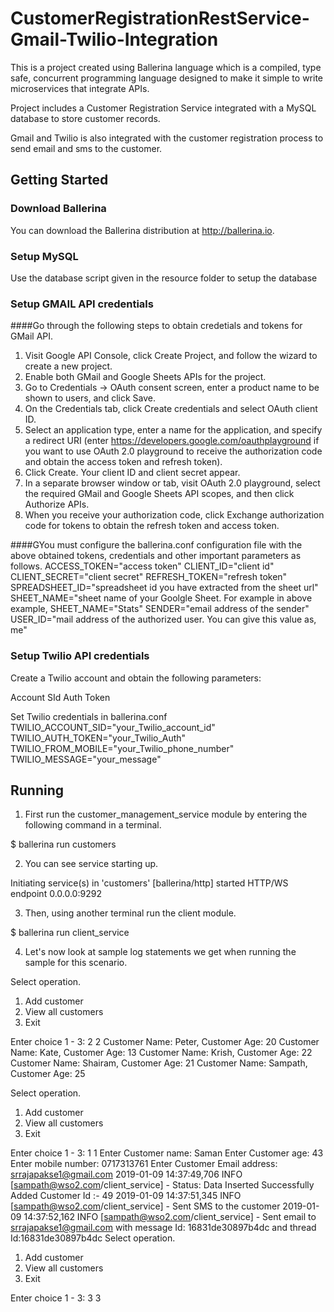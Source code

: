 # CustomerRegistrationRestService-Gmail-Twilio-Integration

This is a project created using Ballerina language which is a compiled, type safe, concurrent programming language designed to
make it simple to write microservices that integrate APIs.

Project includes a Customer Registration Service integrated with a MySQL database to store customer records.

Gmail and Twilio is also integrated with the customer registration process to send email and sms to the customer.

## Getting Started

### Download Ballerina

You can download the Ballerina distribution at http://ballerina.io.

### Setup MySQL

Use the database script given in the resource folder to setup the database

### Setup GMAIL API credentials

####Go through the following steps to obtain credetials and tokens for GMail API.
1. Visit Google API Console, click Create Project, and follow the wizard to create a new project.
2. Enable both GMail and Google Sheets APIs for the project.
3. Go to Credentials -> OAuth consent screen, enter a product name to be shown to users, and click Save.
4. On the Credentials tab, click Create credentials and select OAuth client ID.
5. Select an application type, enter a name for the application, and specify a redirect URI (enter https://developers.google.com/oauthplayground if you want to use OAuth 2.0 playground to receive the authorization code and obtain the access token and refresh token).
6. Click Create. Your client ID and client secret appear.
7. In a separate browser window or tab, visit OAuth 2.0 playground, select the required GMail and Google Sheets API scopes, and then click Authorize APIs.
8. When you receive your authorization code, click Exchange authorization code for tokens to obtain the refresh token and access token.

####GYou must configure the ballerina.conf configuration file with the above obtained tokens, credentials and other important parameters as follows.  ACCESS_TOKEN="access token"
  CLIENT_ID="client id"
  CLIENT_SECRET="client secret"
  REFRESH_TOKEN="refresh token"
  SPREADSHEET_ID="spreadsheet id you have extracted from the sheet url"
  SHEET_NAME="sheet name of your Goolgle Sheet. For example in above example, SHEET_NAME="Stats"
  SENDER="email address of the sender"
  USER_ID="mail address of the authorized user. You can give this value as, me"

### Setup Twilio API credentials
Create a Twilio account and obtain the following parameters:

Account SId
Auth Token

Set Twilio credentials in ballerina.conf
TWILIO_ACCOUNT_SID="your_Twilio_account_id"
TWILIO_AUTH_TOKEN="your_Twilio_Auth"
TWILIO_FROM_MOBILE="your_Twilio_phone_number"
TWILIO_MESSAGE="your_message"

## Running

1. First run the customer_management_service module by entering the following command in a terminal.

$ ballerina run customers

2. You can see service starting up.

Initiating service(s) in 'customers'
[ballerina/http] started HTTP/WS endpoint 0.0.0.0:9292

3. Then, using another terminal run the client module.

$ ballerina run client_service

4. Let's now look at sample log statements we get when running the sample for this scenario.

Select operation.
1. Add customer
2. View all customers
3. Exit

Enter choice 1 - 3: 2
2
Customer Name: Peter,  Customer Age: 20
Customer Name: Kate,  Customer Age: 13
Customer Name: Krish,  Customer Age: 22
Customer Name: Shairam,  Customer Age: 21
Customer Name: Sampath,  Customer Age: 25

Select operation.
1. Add customer
2. View all customers
3. Exit

Enter choice 1 - 3: 1
1
Enter Customer name: Saman
Enter Customer age: 43
Enter mobile number: 0717313761
Enter Customer Email address: srrajapakse1@gmail.com
2019-01-09 14:37:49,706 INFO  [sampath@wso2.com/client_service] - Status: Data Inserted Successfully Added Customer Id :- 49
2019-01-09 14:37:51,345 INFO  [sampath@wso2.com/client_service] - Sent SMS to the customer
2019-01-09 14:37:52,162 INFO  [sampath@wso2.com/client_service] - Sent email to srrajapakse1@gmail.com with message Id: 16831de30897b4dc and thread Id:16831de30897b4dc
Select operation.
1. Add customer
2. View all customers
3. Exit

Enter choice 1 - 3: 3
3


